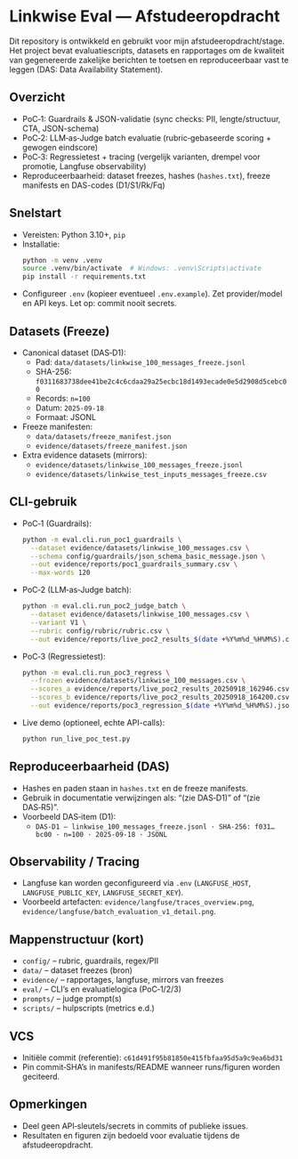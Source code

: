# Linkwise Eval — Afstudeeropdracht

Dit repository is ontwikkeld en gebruikt voor mijn afstudeeropdracht/stage. Het project bevat evaluatiescripts, datasets en rapportages om de kwaliteit van gegenereerde zakelijke berichten te toetsen en reproduceerbaar vast te leggen (DAS: Data Availability Statement).

## Overzicht
- PoC‑1: Guardrails & JSON-validatie (sync checks: PII, lengte/structuur, CTA, JSON-schema)
- PoC‑2: LLM‑as‑Judge batch evaluatie (rubric‑gebaseerde scoring + gewogen eindscore)
- PoC‑3: Regressietest + tracing (vergelijk varianten, drempel voor promotie, Langfuse observability)
- Reproduceerbaarheid: dataset freezes, hashes (`hashes.txt`), freeze manifests en DAS-codes (D1/S1/Rk/Fq)

## Snelstart
- Vereisten: Python 3.10+, `pip`
- Installatie:
  ```bash
  python -m venv .venv
  source .venv/bin/activate  # Windows: .venv\Scripts\activate
  pip install -r requirements.txt
  ```
- Configureer `.env` (kopieer eventueel `.env.example`). Zet provider/model en API keys. Let op: commit nooit secrets.

## Datasets (Freeze)
- Canonical dataset (DAS‑D1):
  - Pad: `data/datasets/linkwise_100_messages_freeze.jsonl`
  - SHA-256: `f0311683738dee41be2c4c6cdaa29a25ecbc18d1493ecade0e5d2908d5cebc00`
  - Records: `n=100`
  - Datum: `2025-09-18`
  - Formaat: JSONL
- Freeze manifesten:
  - `data/datasets/freeze_manifest.json`
  - `evidence/datasets/freeze_manifest.json`
- Extra evidence datasets (mirrors):
  - `evidence/datasets/linkwise_100_messages_freeze.jsonl`
  - `evidence/datasets/linkwise_test_inputs_messages_freeze.csv`

## CLI-gebruik
- PoC‑1 (Guardrails):
  ```bash
  python -m eval.cli.run_poc1_guardrails \
    --dataset evidence/datasets/linkwise_100_messages.csv \
    --schema config/guardrails/json_schema_basic_message.json \
    --out evidence/reports/poc1_guardrails_summary.csv \
    --max-words 120
  ```
- PoC‑2 (LLM‑as‑Judge batch):
  ```bash
  python -m eval.cli.run_poc2_judge_batch \
    --dataset evidence/datasets/linkwise_100_messages.csv \
    --variant V1 \
    --rubric config/rubric/rubric.csv \
    --out evidence/reports/live_poc2_results_$(date +%Y%m%d_%H%M%S).csv
  ```
- PoC‑3 (Regressietest):
  ```bash
  python -m eval.cli.run_poc3_regress \
    --frozen evidence/datasets/linkwise_100_messages.csv \
    --scores_a evidence/reports/live_poc2_results_20250918_162946.csv \
    --scores_b evidence/reports/live_poc2_results_20250918_164200.csv \
    --out evidence/reports/poc3_regression_$(date +%Y%m%d_%H%M%S).json
  ```
- Live demo (optioneel, echte API-calls):
  ```bash
  python run_live_poc_test.py
  ```

## Reproduceerbaarheid (DAS)
- Hashes en paden staan in `hashes.txt` en de freeze manifests.
- Gebruik in documentatie verwijzingen als: “(zie DAS‑D1)” of “(zie DAS‑R5)”.
- Voorbeeld DAS‑item (D1):
  - `DAS‑D1 — linkwise_100_messages_freeze.jsonl · SHA-256: f031…bc00 · n=100 · 2025-09-18 · JSONL`

## Observability / Tracing
- Langfuse kan worden geconfigureerd via `.env` (`LANGFUSE_HOST`, `LANGFUSE_PUBLIC_KEY`, `LANGFUSE_SECRET_KEY`).
- Voorbeeld artefacten: `evidence/langfuse/traces_overview.png`, `evidence/langfuse/batch_evaluation_v1_detail.png`.

## Mappenstructuur (kort)
- `config/` – rubric, guardrails, regex/PII
- `data/` – dataset freezes (bron)
- `evidence/` – rapportages, langfuse, mirrors van freezes
- `eval/` – CLI’s en evaluatielogica (PoC‑1/2/3)
- `prompts/` – judge prompt(s)
- `scripts/` – hulpscripts (metrics e.d.)

## VCS
- Initiële commit (referentie): `c61d491f95b81850e415fbfaa95d5a9c9ea6bd31`
- Pin commit‑SHA’s in manifests/README wanneer runs/figuren worden geciteerd.

## Opmerkingen
- Deel geen API‑sleutels/secrets in commits of publieke issues.
- Resultaten en figuren zijn bedoeld voor evaluatie tijdens de afstudeeropdracht.

